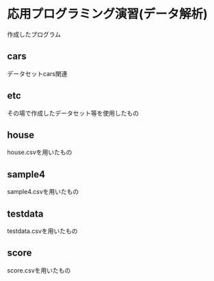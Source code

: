 # 応用プログラミング演習(データ解析)
作成したプログラム


## cars
データセットcars関連

## etc
その場で作成したデータセット等を使用したもの

## house
house.csvを用いたもの

## sample4
sample4.csvを用いたもの

## testdata
testdata.csvを用いたもの

## score
score.csvを用いたもの
